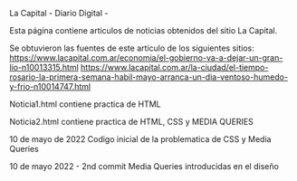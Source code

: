 La Capital - Diario Digital - 

Esta página contiene articulos de noticias obtenidos del sitio La Capital.

Se obtuvieron las fuentes de este artículo de los siguientes sitios: 
https://www.lacapital.com.ar/economia/el-gobierno-va-a-dejar-un-gran-lio-n10013315.html
https://www.lacapital.com.ar/la-ciudad/el-tiempo-rosario-la-primera-semana-habil-mayo-arranca-un-dia-ventoso-humedo-y-frio-n10014747.html

Noticia1.html contiene practica de HTML

Noticia2.html contiene practica de HTML, CSS y MEDIA QUERIES

10 de mayo de 2022
Codigo inicial de la problematica de CSS y Media Queries

10 de mayo 2022 - 2nd commit
Media Queries introducidas en el diseño
